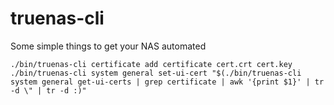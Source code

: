 # truenas-cli

Some simple things to get your NAS automated

```shell
./bin/truenas-cli certificate add certificate cert.crt cert.key
./bin/truenas-cli system general set-ui-cert "$(./bin/truenas-cli system general get-ui-certs | grep certificate | awk '{print $1}' | tr -d \" | tr -d :)"
```
